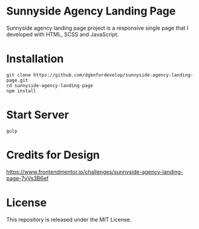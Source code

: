 # Sunnyside Agency Landing Page
Sunnyside agency landing page project is a responsive single page that I developed with HTML, SCSS and JavaScript.

# Installation 
```terminal
git clone https://github.com/dgknfordevelop/sunnyside-agency-landing-page.git
cd sunnyside-agency-landing-page
npm install
```

# Start Server
```terminal
gulp
```

# Credits for Design
https://www.frontendmentor.io/challenges/sunnyside-agency-landing-page-7yVs3B6ef

# License

This repository is released under the MIT License.
